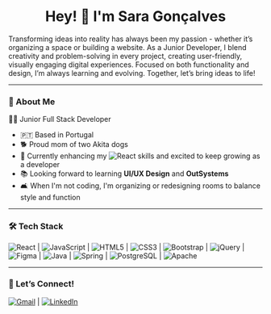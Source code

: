 <h1 align="center">
  <strong>Hey! 👋 I'm Sara Gonçalves</strong>
</h1>

Transforming ideas into reality has always been my passion - whether it’s organizing a space or building a website. 
As a Junior Developer, I blend creativity and problem-solving in every project, creating user-friendly, visually engaging digital experiences. Focused on both functionality and design, I’m always learning and evolving. Together, let’s bring ideas to life!  

---

### 🌟 About Me  

👩‍💻 Junior Full Stack Developer

- 🇵🇹 Based in Portugal 
- 🐕 Proud mom of two Akita dogs 
- 🌱 Currently enhancing my ![React](https://img.shields.io/badge/-React-61DAFB?logo=react&logoColor=white&style=flat) skills and excited to keep growing as a developer 
- 📚 Looking forward to learning **UI/UX Design** and **OutSystems**
- 🛋️ When I'm not coding, I'm organizing or redesigning rooms to balance style and function

---

### 🛠 Tech Stack  

![React](https://img.shields.io/badge/-React-61DAFB?logo=react&logoColor=white&style=flat) | 
![JavaScript](https://img.shields.io/badge/-JavaScript-F7DF1E?logo=javascript&logoColor=black&style=flat) | 
![HTML5](https://img.shields.io/badge/-HTML5-E34F26?logo=html5&logoColor=white&style=flat) | 
![CSS3](https://img.shields.io/badge/-CSS3-1572B6?logo=css3&logoColor=white&style=flat) | 
![Bootstrap](https://img.shields.io/badge/-Bootstrap-563D7C?logo=bootstrap&logoColor=white&style=flat) | 
![jQuery](https://img.shields.io/badge/-jQuery-0769AD?logo=jquery&logoColor=white&style=flat) | 
![Figma](https://img.shields.io/badge/-Figma-F24E1E?logo=figma&logoColor=white&style=flat) | 
![Java](https://img.shields.io/badge/-Java-007396?style=flat&logo=coffeescript&logoColor=white) | 
![Spring](https://img.shields.io/badge/-Spring-6DB33F?logo=spring&logoColor=white&style=flat) | 
![PostgreSQL](https://img.shields.io/badge/-PostgreSQL-336791?logo=postgresql&logoColor=white&style=flat) | 
![Apache](https://img.shields.io/badge/-Apache-D22128?logo=apache&logoColor=white&style=flat)

---

### 🤝 Let’s Connect!  

[![Gmail](https://img.shields.io/badge/-Gmail-D14836?logo=gmail&logoColor=white&style=flat)](mailto:sara.goncalves.pro@gmail.com) | 
[![LinkedIn](https://img.shields.io/badge/-LinkedIn-0077B5?logo=linkedin&logoColor=white&style=flat)](https://www.linkedin.com/in/saragoncalvesdev/) 

